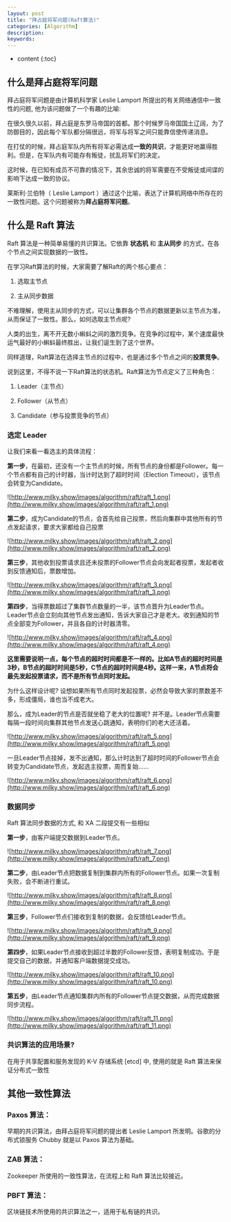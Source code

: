 ```yaml
---
layout: post
title: "拜占庭将军问题(Raft算法)"
categories: [Algorithm]
description:
keywords:
---
```


* content
{:toc}


## 什么是拜占庭将军问题

拜占庭将军问题是由计算机科学家 Leslie Lamport 所提出的有关网络通信中一致性的问题, 他为该问题做了一个有趣的比喻:

在很久很久以前，拜占庭是东罗马帝国的首都。那个时候罗马帝国国土辽阔，为了防御目的，因此每个军队都分隔很远，将军与将军之间只能靠信使传递消息。

在打仗的时候，拜占庭军队内所有将军必需达成**一致的共识**，才能更好地赢得胜利。但是，在军队内有可能存有叛徒，扰乱将军们的决定。

这时候，在已知有成员不可靠的情况下，其余忠诚的将军需要在不受叛徒或间谍的影响下达成一致的协议。

莱斯利·兰伯特（ Leslie Lamport ）通过这个比喻，表达了计算机网络中所存在的一致性问题。这个问题被称为**拜占庭将军问题**。

## 什么是 Raft 算法

Raft 算法是一种简单易懂的共识算法。它依靠 **状态机** 和 **主从同步** 的方式，在各个节点之间实现数据的一致性。

在学习Raft算法的时候，大家需要了解Raft的两个核心要点：

1. 选取主节点

2. 主从同步数据

不难理解，使用主从同步的方式，可以让集群各个节点的数据更新以主节点为准，从而保证了一致性。那么，如何选取主节点呢? 

人类的出生，离不开无数小蝌蚪之间的激烈竞争。在竞争的过程中，某个速度最快运气最好的小蝌蚪最终胜出，让我们诞生到了这个世界。

同样道理，Raft算法在选择主节点的过程中，也是通过多个节点之间的**投票竞争**。

说到这里，不得不说一下Raft算法的状态机。Raft算法为节点定义了三种角色：

1. Leader（主节点）

2. Follower（从节点）

3. Candidate（参与投票竞争的节点）

### 选定 Leader

让我们来看一看选主的具体流程：

**第一步**，在最初，还没有一个主节点的时候，所有节点的身份都是Follower。每一个节点都有自己的计时器，当计时达到了超时时间（Election Timeout），该节点会转变为Candidate。

![http://www.milky.show/images/algorithm/raft/raft_1.png](http://www.milky.show/images/algorithm/raft/raft_1.png)

**第二步**，成为Candidate的节点，会首先给自己投票，然后向集群中其他所有的节点发起请求，要求大家都给自己投票

![http://www.milky.show/images/algorithm/raft/raft_2.png](http://www.milky.show/images/algorithm/raft/raft_2.png)

**第三步**，其他收到投票请求且还未投票的Follower节点会向发起者投票，发起者收到反馈通知后，票数增加。

![http://www.milky.show/images/algorithm/raft/raft_3.png](http://www.milky.show/images/algorithm/raft/raft_3.png)

**第四步**，当得票数超过了集群节点数量的一半，该节点晋升为Leader节点。Leader节点会立刻向其他节点发出通知，告诉大家自己才是老大。收到通知的节点全部变为Follower，并且各自的计时器清零。

![http://www.milky.show/images/algorithm/raft/raft_4.png](http://www.milky.show/images/algorithm/raft/raft_4.png)

**这里需要说明一点，每个节点的超时时间都是不一样的。比如A节点的超时时间是3秒，B节点的超时时间是5秒，C节点的超时时间是4秒。这样一来，A节点将会最先发起投票请求，而不是所有节点同时发起。**

为什么这样设计呢? 设想如果所有节点同时发起投票，必然会导致大家的票数差不多，形成僵局，谁也当不成老大。

那么，成为Leader的节点是否就坐稳了老大的位置呢? 并不是。Leader节点需要每隔一段时间向集群其他节点发送心跳通知，表明你们的老大还活着。

![http://www.milky.show/images/algorithm/raft/raft_5.png](http://www.milky.show/images/algorithm/raft/raft_5.png)

一旦Leader节点挂掉，发不出通知，那么计时达到了超时时间的Follower节点会转变为Candidate节点，发起选主投票，周而复始......

![http://www.milky.show/images/algorithm/raft/raft_6.png](http://www.milky.show/images/algorithm/raft/raft_6.png)

### 数据同步

Raft 算法同步数据的方式, 和 XA 二段提交有一些相似

**第一步**，由客户端提交数据到Leader节点。

![http://www.milky.show/images/algorithm/raft/raft_7.png](http://www.milky.show/images/algorithm/raft/raft_7.png)

**第二步**，由Leader节点把数据复制到集群内所有的Follower节点。如果一次复制失败，会不断进行重试。

![http://www.milky.show/images/algorithm/raft/raft_8.png](http://www.milky.show/images/algorithm/raft/raft_8.png)

**第三步**，Follower节点们接收到复制的数据，会反馈给Leader节点。

![http://www.milky.show/images/algorithm/raft/raft_9.png](http://www.milky.show/images/algorithm/raft/raft_9.png)

**第四步**，如果Leader节点接收到超过半数的Follower反馈，表明复制成功。于是提交自己的数据，并通知客户端数据提交成功。

![http://www.milky.show/images/algorithm/raft/raft_10.png](http://www.milky.show/images/algorithm/raft/raft_10.png)

**第五步**，由Leader节点通知集群内所有的Follower节点提交数据，从而完成数据同步流程。

![http://www.milky.show/images/algorithm/raft/raft_11.png](http://www.milky.show/images/algorithm/raft/raft_11.png)

### 共识算法的应用场景? 

在用于共享配置和服务发现的 K-V 存储系统 [etcd] 中, 使用的就是 Raft 算法来保证分布式一致性

## 其他一致性算法

### Paxos 算法：

早期的共识算法，由拜占庭将军问题的提出者 Leslie Lamport 所发明。谷歌的分布式锁服务 Chubby 就是以 Paxos 算法为基础。

### ZAB 算法：

Zookeeper 所使用的一致性算法，在流程上和 Raft 算法比较接近。

### PBFT 算法：

区块链技术所使用的共识算法之一，适用于私有链的共识。





